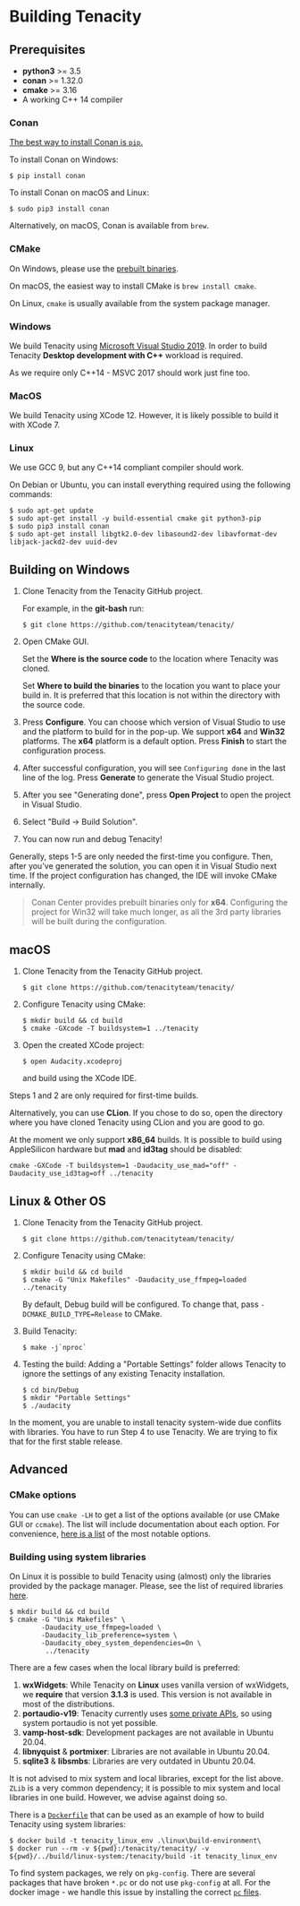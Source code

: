 # Building Tenacity

## Prerequisites

* **python3** >= 3.5
* **conan** >= 1.32.0
* **cmake** >= 3.16
* A working C++ 14 compiler

### Conan

[The best way to install Conan is `pip`.](https://docs.conan.io/en/latest/installation.html)

To install Conan on Windows:

```
$ pip install conan
```

To install Conan on macOS and Linux:

```
$ sudo pip3 install conan
```

Alternatively, on macOS, Conan is available from `brew`.

### CMake

On Windows, please use the [prebuilt binaries](https://cmake.org/download/).

On macOS, the easiest way to install CMake is `brew install cmake`.

On Linux, `cmake` is usually available from the system package manager.

### Windows

We build Tenacity using [Microsoft Visual Studio 2019](https://visualstudio.microsoft.com/vs/community/). In order to build Tenacity **Desktop development with C++** workload is required.

As we require only C++14 - MSVC 2017 should work just fine too.

### MacOS

We build Tenacity using XCode 12. However, it is likely possible to build it with XCode 7.

### Linux

We use GCC 9, but any C++14 compliant compiler should work.

On Debian or Ubuntu, you can install everything required using the following commands:

```
$ sudo apt-get update
$ sudo apt-get install -y build-essential cmake git python3-pip
$ sudo pip3 install conan
$ sudo apt-get install libgtk2.0-dev libasound2-dev libavformat-dev libjack-jackd2-dev uuid-dev
```

## Building on Windows

1. Clone Tenacity from the Tenacity GitHub project. 
  
   For example, in the **git-bash** run:

    ```
    $ git clone https://github.com/tenacityteam/tenacity/
    ```

2. Open CMake GUI. 
   
   Set the **Where is the source code** to the location where Tenacity was cloned. 
   
   Set **Where to build the binaries** to the location you want to place your build in. It is preferred that this location is not within the directory with the source code.

3. Press **Configure**. You can choose which version of Visual Studio to use and the platform to build for in the pop-up. We support **x64** and **Win32** platforms. The **x64** platform is a default option. Press **Finish** to start the configuration process.

4. After successful configuration, you will see `Configuring done` in the last line of the log. Press **Generate** to generate the Visual Studio project. 

5. After you see "Generating done", press **Open Project** to open the project in Visual Studio.
   
6. Select "Build -> Build Solution".
   
7. You can now run and debug Tenacity!
      
Generally, steps 1-5 are only needed the first-time you configure. Then, after you've generated the solution, you can open it in Visual Studio next time. If the project configuration has changed, the IDE will invoke CMake internally. 

> Conan Center provides prebuilt binaries only for **x64**. Configuring the project for Win32 will take much longer, as all the 3rd party libraries will be built during the configuration.

## macOS

1. Clone Tenacity from the Tenacity GitHub project. 
  
    ```
    $ git clone https://github.com/tenacityteam/tenacity/
    ```

2. Configure Tenacity using CMake:
   ```
   $ mkdir build && cd build
   $ cmake -GXcode -T buildsystem=1 ../tenacity
   ```

3. Open the created XCode project:
   ```
   $ open Audacity.xcodeproj
   ```
   and build using the XCode IDE. 

Steps 1 and 2 are only required for first-time builds. 

Alternatively, you can use **CLion**. If you chose to do so, open the directory where you have cloned Tenacity using CLion and you are good to go.

At the moment we only support **x86_64** builds. It is possible to build using AppleSilicon hardware but **mad** and **id3tag** should be disabled:

```
cmake -GXCode -T buildsystem=1 -Daudacity_use_mad="off" -Daudacity_use_id3tag=off ../tenacity
```

## Linux & Other OS

1. Clone Tenacity from the Tenacity GitHub project. 
  
    ```
    $ git clone https://github.com/tenacityteam/tenacity/
    ```

2. Configure Tenacity using CMake:
   ```
   $ mkdir build && cd build
   $ cmake -G "Unix Makefiles" -Daudacity_use_ffmpeg=loaded ../tenacity
   ```
   By default, Debug build will be configured. To change that, pass `-DCMAKE_BUILD_TYPE=Release` to CMake.

3. Build Tenacity:
   ```
   $ make -j`nproc`
   ```

4. Testing the build:
   Adding a "Portable Settings" folder allows Tenacity to ignore the settings of any existing Tenacity installation.
   ```
   $ cd bin/Debug
   $ mkdir "Portable Settings"
   $ ./audacity
   ```

In the moment, you are unable to install tenacity system-wide due conflits with libraries. You have to run Step 4 to use Tenacity. We are trying to fix that for the first stable release.

## Advanced

### CMake options

You can use `cmake -LH` to get a list of the options available (or use CMake GUI or `ccmake`). The list will include documentation about each option. For convenience, [here is a list](CMAKE_OPTIONS.md) of the most notable options.

### Building using system libraries

On Linux it is possible to build Tenacity using (almost) only the libraries provided by the package manager. Please, see the list of required libraries [here](linux/required_libraries.md).

```
$ mkdir build && cd build
$ cmake -G "Unix Makefiles" \
        -Daudacity_use_ffmpeg=loaded \
        -Daudacity_lib_preference=system \
        -Daudacity_obey_system_dependencies=On \
         ../tenacity
```

There are a few cases when the local library build is preferred:

1. **wxWidgets**: While Tenacity on **Linux** uses vanilla version of wxWidgets, we **require** that version **3.1.3** is used. This version is not available in most of the distributions.
2. **portaudio-v19**: Tenacity currently uses [some private APIs](https://github.com/audacity/audacity/issues/871), so using system portaudio is not yet possible.
3. **vamp-host-sdk**: Development packages are not available in Ubuntu 20.04.
4. **libnyquist** & **portmixer**: Libraries are not available in Ubuntu 20.04.
5. **sqlite3** & **libsmbs**: Libraries are very outdated in Ubuntu 20.04.

It is not advised to mix system and local libraries, except for the list above. `ZLib` is a very common dependency; it is possible to mix system and local libraries in one build. However, we advise against doing so.

There is a [`Dockerfile`](linux/build-environment/Dockerfile) that can be used as an example of how to build Tenacity using system libraries: 

```
$ docker build -t tenacity_linux_env .\linux\build-environment\
$ docker run --rm -v ${pwd}:/tenacity/tenacity/ -v ${pwd}/../build/linux-system:/tenacity/build -it tenacity_linux_env
```

To find system packages, we rely on `pkg-config`. There are several packages that have broken `*.pc` or do not use `pkg-config` at all. For the docker image - we handle this issue by installing the correct [`pc` files](linux/build-environment/pkgconfig/).
